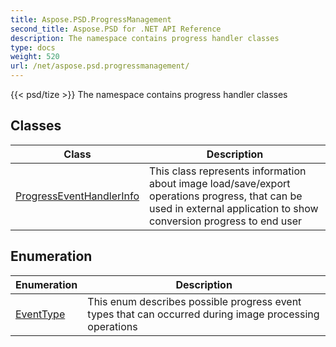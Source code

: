 ```yaml
---
title: Aspose.PSD.ProgressManagement
second_title: Aspose.PSD for .NET API Reference
description: The namespace contains progress handler classes
type: docs
weight: 520
url: /net/aspose.psd.progressmanagement/
---
```

{{< psd/tize >}}
The namespace contains progress handler classes

## Classes

| Class | Description |
| --- | --- |
| [ProgressEventHandlerInfo](./progresseventhandlerinfo/) | This class represents information about image load/save/export operations progress, that can be used in external application to show conversion progress to end user |
## Enumeration

| Enumeration | Description |
| --- | --- |
| [EventType](./eventtype/) | This enum describes possible progress event types that can occurred during image processing operations |


